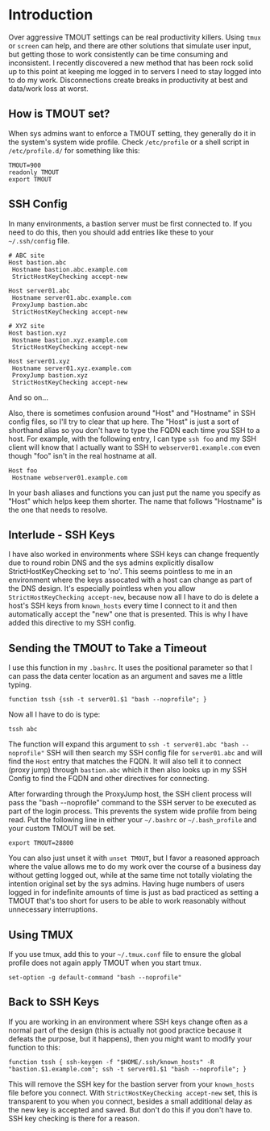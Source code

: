# Introduction
Over aggressive TMOUT settings can be real productivity killers.  Using `tmux` or `screen` can help, and there are other solutions that simulate user input,
but getting those to work consistently can be time consuming and inconsistent.  I recently discovered a new method that has been rock solid up to this point
at keeping me logged in to servers I need to stay logged into to do my work.  Disconnections create breaks in productivity at best and data/work loss at worst.

## How is TMOUT set?
When sys admins want to enforce a TMOUT setting, they generally do it in the system's system wide profile.  Check `/etc/profile` or a shell script in `/etc/profile.d/` for something like this:
```
TMOUT=900
readonly TMOUT
export TMOUT
```

## SSH Config
In many environments, a bastion server must be first connected to.  If you need to do this, then you should add entries like these to your `~/.ssh/config` file.
```
# ABC site
Host bastion.abc
 Hostname bastion.abc.example.com
 StrictHostKeyChecking accept-new

Host server01.abc
 Hostname server01.abc.example.com
 ProxyJump bastion.abc
 StrictHostKeyChecking accept-new

# XYZ site
Host bastion.xyz
 Hostname bastion.xyz.example.com
 StrictHostKeyChecking accept-new

Host server01.xyz
 Hostname server01.xyz.example.com
 ProxyJump bastion.xyz
 StrictHostKeyChecking accept-new
```
And so on...

Also, there is sometimes confusion around "Host" and "Hostname" in SSH config files, so I'll try to clear that up here.  The "Host" is just a sort of shorthand alias so you don't have to type
the FQDN each time you SSH to a host.  For example, with the following entry, I can type `ssh foo` and my SSH client will know that I actually want to SSH to `webserver01.example.com` even
though "foo" isn't in the real hostname at all.
```
Host foo
 Hostname webserver01.example.com
```
In your bash aliases and functions you can just put the name you specify as "Host" which helps keep them shorter.  The name that follows "Hostname" is the one that needs to resolve.

## Interlude - SSH Keys

I have also worked in environments where SSH keys can change frequently due to round robin DNS and the sys admins explicitly disallow StrictHostKeyChecking set to 'no'.  This seems pointless
to me in an environment where the keys assocated with a host can change as part of the DNS design.  It's especially pointless when you allow `StrictHostKeyChecking accept-new`, because now all I
have to do is delete a host's SSH keys from `known_hosts` every time I connect to it and then automatically accept the "new" one that is presented.  This is why I have added this directive to my
SSH config.

## Sending the TMOUT to Take a Timeout

I use this function in my `.bashrc`.  It uses the positional parameter so that I can pass the data center location as an argument and saves me a little typing.

`function tssh {ssh -t server01.$1 "bash --noprofile"; }`

Now all I have to do is type:

`tssh abc`

The function will expand this argument to `ssh -t server01.abc "bash --noprofile"`  SSH will then search my SSH config file for `server01.abc` and will find the `Host` entry that matches the
FQDN.  It will also tell it to connect (proxy jump) through `bastion.abc` which it then also looks up in my SSH Config to find the FQDN and other directives for connecting.

After forwarding through the ProxyJump host, the SSH client process will pass the "bash --noprofile" command to the SSH server to be executed as part of the login process.  This prevents the
system wide profile from being read.  Put the following line in either your `~/.bashrc` or `~/.bash_profile` and your custom TMOUT will be set.

`export TMOUT=28800`

You can also just unset it with `unset TMOUT`, but I favor a reasoned approach where the value allows me to do my work over the course of a business day without getting logged out, while at the
same time not totally violating the intention original set by the sys admins.  Having huge numbers of users logged in for indefinite amounts of time is just as bad practiced as setting a TMOUT
that's too short for users to be able to work reasonably without unnecessary interruptions.

## Using TMUX

If you use tmux, add this to your `~/.tmux.conf` file to ensure the global profile does not again apply TMOUT when you start tmux.

`set-option -g default-command "bash --noprofile"`

## Back to SSH Keys

If you are working in an environment where SSH keys change often as a normal part of the design (this is actually not good practice because it defeats the purpose, but it happens), then you might
want to modify your function to this:

`function tssh { ssh-keygen -f "$HOME/.ssh/known_hosts" -R "bastion.$1.example.com"; ssh -t server01.$1 "bash --noprofile"; }`

This will remove the SSH key for the bastion server from your `known_hosts` file before you connect.  With `StrictHostKeyChecking accept-new` set, this is transparent to you when you connect,
besides a small additional delay as the new key is accepted and saved.  But don't do this if you don't have to.  SSH key checking is there for a reason.


